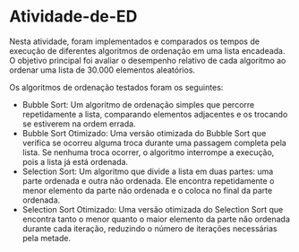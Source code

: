 # Atividade-de-ED
Nesta atividade, foram implementados e comparados os tempos de execução de diferentes algoritmos de ordenação em uma lista encadeada. O objetivo principal foi avaliar o desempenho relativo de cada algoritmo ao ordenar uma lista de 30.000 elementos aleatórios.

Os algoritmos de ordenação testados foram os seguintes:

* Bubble Sort: Um algoritmo de ordenação simples que percorre repetidamente a lista, comparando elementos adjacentes e os trocando se estiverem na ordem errada.
* Bubble Sort Otimizado: Uma versão otimizada do Bubble Sort que verifica se ocorreu alguma troca durante uma passagem completa pela lista. Se nenhuma troca ocorrer, o algoritmo interrompe a execução, pois a lista já está ordenada.
* Selection Sort: Um algoritmo que divide a lista em duas partes: uma parte ordenada e outra não ordenada. Ele encontra repetidamente o menor elemento da parte não ordenada e o coloca no final da parte ordenada.
* Selection Sort Otimizado: Uma versão otimizada do Selection Sort que encontra tanto o menor quanto o maior elemento da parte não ordenada durante cada iteração, reduzindo o número de iterações necessárias pela metade.
